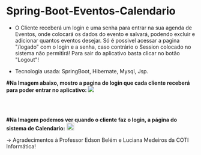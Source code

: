 # Spring-Boot-Eventos-Calendario

- O Cliente receberá um login e uma senha para entrar na sua agenda de Eventos, onde colocará os dados do evento e salvará, podendo excluir e adicionar quantos eventos desejar. Só é possivel acessar a pagina "/logado" com o login e a senha, caso contrário o Session colocado no sistema não permitirá! Para sair do aplicativo basta clicar no botão "Logout"!

- Tecnologia usada: SpringBoot, Hibernate, Mysql, Jsp.


<b>#Na Imagem abaixo, mostro a pagina de login que cada cliente receberá para poder entrar no aplicativo:</b>
<img src="https://lh3.googleusercontent.com/BxXcU3HB7vW3EBXNO05-VKyklKbTMFthnaiAPQM-FR3NZqtWG0-78zJGDPC4FYAB_KoP0yzqo2MzOA73BpKSpKW2HIwq5MxEZTD8QXgrKcaDZY8xnyUHIYiag1UM8T24apGFb25dpPFmHY6bw2mTiRT-YLkdICFRW0cMuph92ki62OdZ0fFzjwVC0J6t6o-K6Eb8ayw9ikWOPtDPDRDIhrGW87LKCJrNFrMiRTHtbyS--MZ0OyhFw3eYFdkCVG-8mh7SCfd7lI74K2UysljqjZBitr3fYA0adeb9_qvwbzgeKcGg6V3oppMlQ43Ng6e8IK03Xj6iYtHKUbY4wn8PpZG6LYJeoWAFilf79t88aoSwljgdH5H1kPgArdT0IGf4Fu-SQIsd2UCLXp3hTTybH8qMHDLfwPoq334YNvLYI8McUiDWmsZ0TIBoJ26kycKC1yDRs1RSdSdukswIiYIEY4ldEy-TwAitKe7duKPPwQv9PmshTEeNoF1BBp1Tr2qccLnYJYhVTEl5jsXEOyzZMZkodGZTwUCQXbL9sRtTbHtWbJTfL_SUOuDRWbjTr3g0zfo_67pFU74WNHj_Ss8ndNbOqHncaEk72NfVhtL4Mwx-JzGoviWVBfhY8nTXBcNXIQ0ZsrzQwqoA_n1AOrZm1x-UL3tAjbnxUTgnIUbqZMPcJl3tOjL1b4qg_xNb7w=w1284-h667-no"/>

<br/>
<br/>

<b> #Na Imagem podemos ver quando o cliente faz o login, a página do sistema de Calendario:</b>
<img style="width:20px;" src="https://lh3.googleusercontent.com/AV-s_o-hIRAYmAa8vILbVUmBcnal3S3jqAk4fVd4OUknF2AwSo6Gg1UE6NiCOW5HQxdVxsfIYqG2VW9_VjjG7rhGKjVyQ255lBtnActWnAE4VrsxhhR1gcVxClU1qdFYha5zKFt8E4sOXdV3kBR_1OTaIhIGqaXsizEc4XWBzpdGmTL_QaxGuchOS78apxIklbUSsFtz0FzISvvVtoA2KpY7gObpPG_s2r_-I_2HR14j0d3TQuV5pnAushEPfF7ZseTOrtqXNtOnxPRSaYJfC0YHaT1EGVV-6vlJ1arWm3xs9sEXMYnz5ZOVQbRUDYjLiEspciC9zJprcgjd6WL8UZqHoAAWH1xqKHixGYcwCYFWZrguipXabwhh2KebMQE8jQsK8z3uJ7LK3tfPuHhns6TLttUA2hwBvn8xB27H6quVz-HAgFbx1kzp405g7GTjkD_vK0_AXyvJrF7FIcwrFH8UQhTchcYyLoE89GiREeLghws_T5cHZ3_TYVjs4GIjlscN392wLn8jNy1ehJ-2TsL7UHm4N96n8jfFIfIPhXy1vWaRENI43-MHnHZ4upUyWtw0eMp57Beew80qjWQ_6kxpjTJne1pDlf2-8QHrFFztxnkCGv16TfUvoIfgGtXW1aP_aDh568BF50MgAVNTgnazSiNpMqxuG3A-i7R4cPoXLcEONoXuW-OdXOGj2w=w1237-h667-no"/>


-> Agradecimentos à Professor Edson Belém e Luciana Medeiros da COTI Informática!




